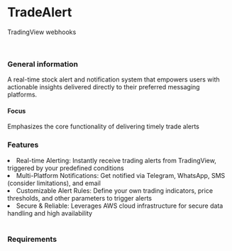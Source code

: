 # TradeAlert
TradingView webhooks

<br>
<h3>General information</h3>
A real-time stock alert and notification system that empowers users with actionable insights delivered directly to their preferred messaging platforms.
<br>
<h4>Focus</h4>
Emphasizes the core functionality of delivering timely trade alerts
<br>
<h3>Features<br></h3>
<li>Real-time Alerting: Instantly receive trading alerts from TradingView, triggered by your predefined conditions<br></li>
<li>Multi-Platform Notifications: Get notified via Telegram, WhatsApp, SMS (consider limitations), and email<br></li>
<li>Customizable Alert Rules: Define your own trading indicators, price thresholds, and other parameters to trigger alerts<br></li>
<li>Secure & Reliable: Leverages AWS cloud infrastructure for secure data handling and high availability<br></li>
<br>
<h3>Requirements<br></h3>
<!-- <br> -->
<!-- <li>sudo apt install python3-pip -y<br></li>
<li><br></li>
<li><br></li>
<li><br></li>
<li><br></li> -->
